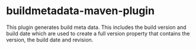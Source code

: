 buildmetadata-maven-plugin
==========================

This plugin generates build meta data. This includes the build version and build date which are used to create a full version property that contains the version, the build date and revision.
